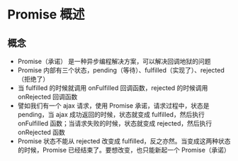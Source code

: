# Promise 概述
## 概念
- Promise（承诺） 是一种异步编程解决方案，可以解决回调地狱的问题
- Promise 内部有三个状态，pending（等待）、fulfilled（实现了）、rejected（拒绝了）
- 当 fulfilled 的时候就调用 onFulfilled 回调函数，rejected 的时候调用 onRejected 回调函数
- 譬如我们有一个 ajax 请求，使用 Promise 承诺，请求过程中，状态是 pending，当 ajax 成功返回的时候，状态就变成 fulfilled，然后执行 onFulfilled 函数；当请求失败的时候，状态就变成 rejected，然后执行 onRejected 函数
- Promise 状态不能从 rejected 改变成 fulfilled，反之亦然。当变成这两种状态的时候，Promise 已经结束了。要想改变，也只能新起一个 Promise（承诺）
